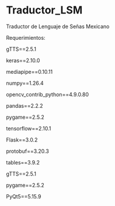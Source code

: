 # Traductor_LSM
Traductor de Lenguaje de Señas Mexicano

Requerimientos:

gTTS==2.5.1

keras==2.10.0

mediapipe==0.10.11

numpy==1.26.4

opencv_contrib_python==4.9.0.80

pandas==2.2.2

pygame==2.5.2

tensorflow==2.10.1

Flask==3.0.2

protobuf==3.20.3

tables==3.9.2

gTTS==2.5.1

pygame==2.5.2

PyQt5==5.15.9
